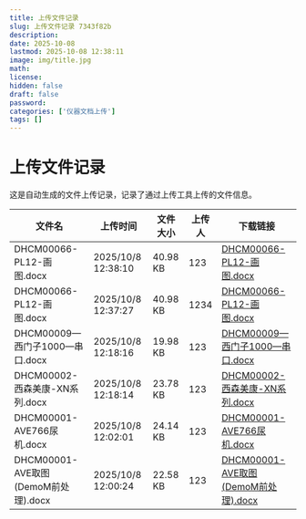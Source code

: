 ```yaml
---
title: 上传文件记录
slug: 上传文件记录 7343f82b
description: 
date: 2025-10-08
lastmod: 2025-10-08 12:38:11
image: img/title.jpg
math: 
license: 
hidden: false
draft: false
password: 
categories: ['仪器文档上传']
tags: []
---
```

# 上传文件记录

这是自动生成的文件上传记录，记录了通过上传工具上传的文件信息。

| 文件名 | 上传时间 | 文件大小 | 上传人 | 下载链接 |
|------|------|------|------|------|
| DHCM00066-PL12-画图.docx | 2025/10/8 12:38:10 | 40.98 KB | 123 | [DHCM00066-PL12-画图.docx](undefined) |
| DHCM00066-PL12-画图.docx | 2025/10/8 12:37:27 | 40.98 KB | 1234 | [DHCM00066-PL12-画图.docx](undefined) |
| DHCM00009—西门子1000—串口.docx | 2025/10/8 12:18:16 | 19.98 KB | 123 | [DHCM00009—西门子1000—串口.docx](undefined) |
| DHCM00002-西森美康-XN系列.docx | 2025/10/8 12:18:14 | 23.78 KB | 123 | [DHCM00002-西森美康-XN系列.docx](undefined) |
| DHCM00001-AVE766尿机.docx | 2025/10/8 12:02:01 | 24.14 KB | 123 | [DHCM00001-AVE766尿机.docx](undefined) |
| DHCM00001-AVE取图(DemoM前处理).docx | 2025/10/8 12:00:24 | 22.58 KB | 123 | [DHCM00001-AVE取图(DemoM前处理).docx](undefined) |

